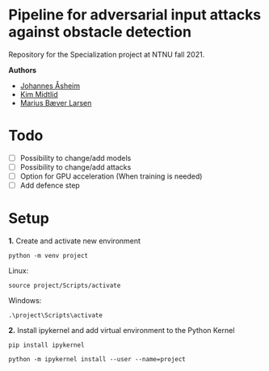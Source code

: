# Pipeline for adversarial input attacks against obstacle detection
Repository for the Specialization project at NTNU fall 2021.

**Authors**
- [Johannes Åsheim](https://github.com/johanaas)
- [Kim Midtlid](https://github.com/kamidtli)
- [Marius Bæver Larsen](https://github.com/mariusblarsen)

# Todo
- [ ] Possibility to change/add models
- [ ] Possibility to change/add attacks
- [ ] Option for GPU acceleration (When training is needed)
- [ ] Add defence step

# Setup
**1.** Create and activate new environment
```Shell
python -m venv project
```

Linux:
```Shell
source project/Scripts/activate
```
Windows:
```Shell
.\project\Scripts\activate 
```
**2.** Install ipykernel and add virtual environment to the Python Kernel
```Shell
pip install ipykernel
```
```Shell
python -m ipykernel install --user --name=project
```
